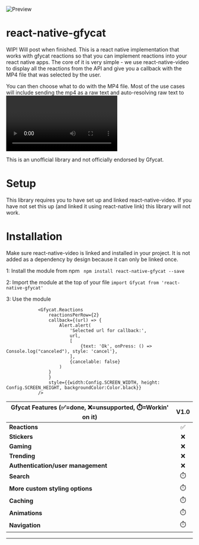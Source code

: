 ![Preview](https://thumbs.gfycat.com/SomberIllFoxhound-size_restricted.gif)

# react-native-gfycat
WIP! Will post when finished. This is a react native implementation that works with gfycat reactions so that you can implement reactions into your react native apps. The core of it is very simple - we use react-native-video to display all the reactions from the API and give you a callback with the MP4 file that was selected by the user.

You can then choose what to do with the MP4 file. Most of the use cases will include sending the mp4 as a raw text and auto-resolving raw text to <Video> elements on the receiving side.

This is an unofficial library and not officially endorsed by Gfycat.

# Setup

This library requires you to have set up and linked react-native-video. If you have not set this up (and linked it using react-native link) this library will not work.

# Installation

Make sure react-native-video is linked and installed in your project. It is not added as a dependency by design because it can only be linked once.

1: Install the module from npm
``` npm install react-native-gfycat --save```

2: Import the module at the top of your file
```import Gfycat from 'react-native-gfycat'```

3: Use the module
```
            <Gfycat.Reactions
                reactionsPerRow={2}
                callback={(url) => {
                    Alert.alert(
                        'Selected url for callback:',
                        url,
                        [
                            {text: 'Ok', onPress: () => Console.log("canceled"), style: 'cancel'},
                        ],
                        {cancelable: false}
                    )
                }
                }
                style={{width:Config.SCREEN_WIDTH, height: Config.SCREEN_HEIGHT, backgroundColor:Color.black}}
            />
```


| Gfycat Features (✅=done,  ❌=unsupported, ⏱️=Workin' on it)                                                                                                                  | V1.0 |
| --------------------------------------------------------------------------------------------------------------------------------- | :----: |
| **Reactions**                                                                                                                     |   ✅   |
| **Stickers**                                                                                                                      |   ❌   |
| **Gaming**                                                                                                                        |   ❌   |
| **Trending**                                                                                                                      |   ❌   |
| **Authentication/user management**                                                                                                |   ❌   |
| **Search**                                                                                                                        |   ⏱️   |
| **More custom styling options**                                                                                                   |   ⏱️   |
| **Caching**                                                                                                                       |   ⏱️   |
| **Animations**                                                                                                                    |   ⏱️   |
| **Navigation**                                                                                                                    |   ⏱️   |
---




